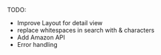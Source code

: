 TODO:

- Improve Layout for detail view
- replace whitespaces in search with & characters
- Add Amazon API
- Error handling
